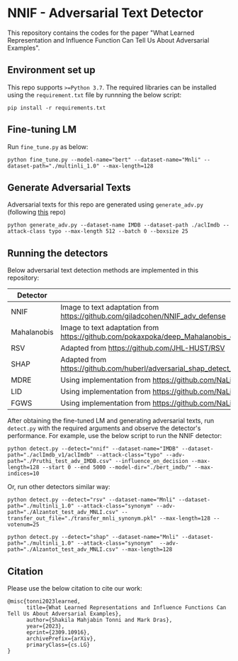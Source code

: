 # NNIF - Adversarial Text Detector
This repository contains the codes for the paper "What Learned Representation and Influence Function Can Tell Us About Adversarial Examples".

## Environment set up
This repo supports `>=Python 3.7`. The required libraries can be installed using the `requirement.txt` file by runnning the below script:
```
pip install -r requirements.txt
```
## Fine-tuning LM

Run `fine_tune.py` as below:
```
python fine_tune.py --model-name="bert" --dataset-name="Mnli" --dataset-path="./multinli_1.0" --max-length=128
```
## Generate Adversarial Texts
Adversarial texts for this repo are generated using `generate_adv.py` (following [this](https://github.com/NaLiuAnna/MDRE) repo)
```
python generate_adv.py --dataset-name IMDB --dataset-path ./aclImdb --attack-class typo --max-length 512 --batch 0 --boxsize 25
```

## Running the detectors
Below adversarial text detection methods are implemented in this repository:

| Detector | |
|----------|---|
| NNIF | Image to text adaptation from https://github.com/giladcohen/NNIF_adv_defense|
| Mahalanobis | Image to text adaptation from https://github.com/pokaxpoka/deep_Mahalanobis_detector/tree/master|
| RSV| Adapted from https://github.com/JHL-HUST/RSV|
| SHAP| Adapted from https://github.com/huberl/adversarial_shap_detect_Repl4NLP/|
| MDRE| Using implementation from https://github.com/NaLiuAnna/MDRE|
| LID| Using implementation from https://github.com/NaLiuAnna/MDRE |
| FGWS| Using implementation from https://github.com/NaLiuAnna/MDRE |

After obtaining the fine-tuned LM and generating adversarial texts, run `detect.py` with the required arguments and observe the detector's performance. For example, use the below script to run the NNIF detector:
```
python detect.py --detect="nnif" --dataset-name="IMDB" --dataset-path="./aclImdb_v1/aclImdb" --attack-class="typo" --adv-path="./Pruthi_test_adv_IMDB.csv" --influence_on_decision --max-length=128 --start 0 --end 5000 --model-dir="./bert_imdb/" --max-indices=10
```
Or, run other detectors similar way:
```
python detect.py --detect="rsv" --dataset-name="Mnli" --dataset-path="./multinli_1.0" --attack-class="synonym" --adv-path="./Alzantot_test_adv_MNLI.csv" --transfer_out_file="./transfer_mnli_synonym.pkl" --max-length=128 --votenum=25
```
```
python detect.py --detect="shap" --dataset-name="Mnli" --dataset-path="./multinli_1.0" --attack-class="synonym"  --adv-path="./Alzantot_test_adv_MNLI.csv" --max-length=128
```



## Citation
Please use the below citation to cite our work:
```
@misc{tonni2023learned,
      title={What Learned Representations and Influence Functions Can Tell Us About Adversarial Examples}, 
      author={Shakila Mahjabin Tonni and Mark Dras},
      year={2023},
      eprint={2309.10916},
      archivePrefix={arXiv},
      primaryClass={cs.LG}
}
```
